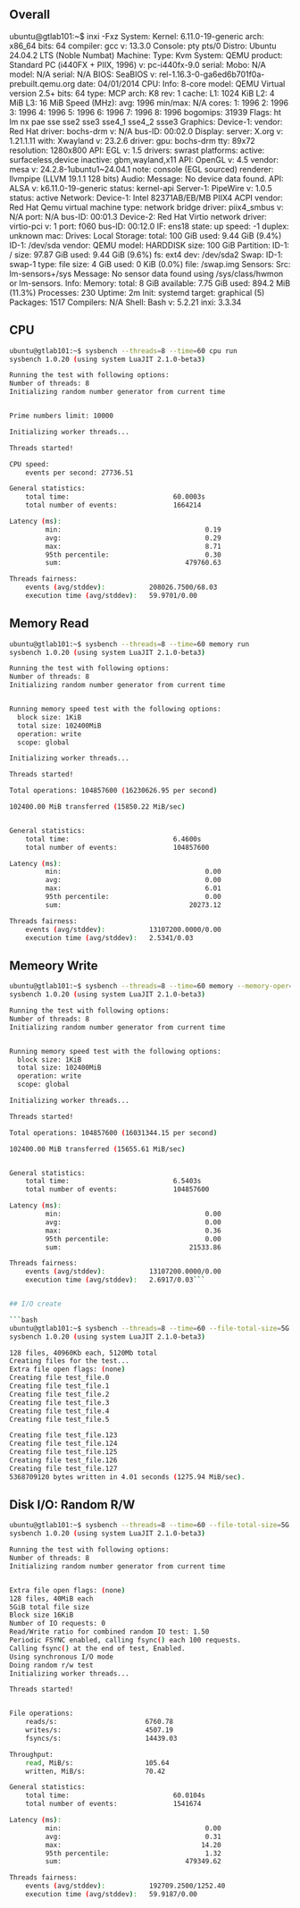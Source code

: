 
## Overall
ubuntu@gtlab101:~$ inxi -Fxz
System:
  Kernel: 6.11.0-19-generic arch: x86_64 bits: 64 compiler: gcc v: 13.3.0
  Console: pty pts/0 Distro: Ubuntu 24.04.2 LTS (Noble Numbat)
Machine:
  Type: Kvm System: QEMU product: Standard PC (i440FX + PIIX, 1996) v: pc-i440fx-9.0
    serial: <superuser required>
  Mobo: N/A model: N/A serial: N/A BIOS: SeaBIOS
    v: rel-1.16.3-0-ga6ed6b701f0a-prebuilt.qemu.org date: 04/01/2014
CPU:
  Info: 8-core model: QEMU Virtual version 2.5+ bits: 64 type: MCP arch: K8 rev: 1
    cache: L1: 1024 KiB L2: 4 MiB L3: 16 MiB
  Speed (MHz): avg: 1996 min/max: N/A cores: 1: 1996 2: 1996 3: 1996 4: 1996 5: 1996
    6: 1996 7: 1996 8: 1996 bogomips: 31939
  Flags: ht lm nx pae sse sse2 sse3 sse4_1 sse4_2 ssse3
Graphics:
  Device-1: vendor: Red Hat driver: bochs-drm v: N/A bus-ID: 00:02.0
  Display: server: X.org v: 1.21.1.11 with: Xwayland v: 23.2.6 driver: gpu: bochs-drm
    tty: 89x72 resolution: 1280x800
  API: EGL v: 1.5 drivers: swrast platforms: active: surfaceless,device
    inactive: gbm,wayland,x11
  API: OpenGL v: 4.5 vendor: mesa v: 24.2.8-1ubuntu1~24.04.1
    note: console (EGL sourced) renderer: llvmpipe (LLVM 19.1.1 128 bits)
Audio:
  Message: No device data found.
  API: ALSA v: k6.11.0-19-generic status: kernel-api
  Server-1: PipeWire v: 1.0.5 status: active
Network:
  Device-1: Intel 82371AB/EB/MB PIIX4 ACPI vendor: Red Hat Qemu virtual machine
    type: network bridge driver: piix4_smbus v: N/A port: N/A bus-ID: 00:01.3
  Device-2: Red Hat Virtio network driver: virtio-pci v: 1 port: f060 bus-ID: 00:12.0
  IF: ens18 state: up speed: -1 duplex: unknown mac: <filter>
Drives:
  Local Storage: total: 100 GiB used: 9.44 GiB (9.4%)
  ID-1: /dev/sda vendor: QEMU model: HARDDISK size: 100 GiB
Partition:
  ID-1: / size: 97.87 GiB used: 9.44 GiB (9.6%) fs: ext4 dev: /dev/sda2
Swap:
  ID-1: swap-1 type: file size: 4 GiB used: 0 KiB (0.0%) file: /swap.img
Sensors:
  Src: lm-sensors+/sys Message: No sensor data found using /sys/class/hwmon or
    lm-sensors.
Info:
  Memory: total: 8 GiB available: 7.75 GiB used: 894.2 MiB (11.3%)
  Processes: 230 Uptime: 2m Init: systemd target: graphical (5)
  Packages: 1517 Compilers: N/A Shell: Bash v: 5.2.21 inxi: 3.3.34


## CPU

```bash
ubuntu@gtlab101:~$ sysbench --threads=8 --time=60 cpu run
sysbench 1.0.20 (using system LuaJIT 2.1.0-beta3)

Running the test with following options:
Number of threads: 8
Initializing random number generator from current time


Prime numbers limit: 10000

Initializing worker threads...

Threads started!

CPU speed:
    events per second: 27736.51

General statistics:
    total time:                          60.0003s
    total number of events:              1664214

Latency (ms):
         min:                                    0.19
         avg:                                    0.29
         max:                                    8.71
         95th percentile:                        0.30
         sum:                               479760.63

Threads fairness:
    events (avg/stddev):           208026.7500/68.03
    execution time (avg/stddev):   59.9701/0.00
```


## Memory Read

```bash
ubuntu@gtlab101:~$ sysbench --threads=8 --time=60 memory run
sysbench 1.0.20 (using system LuaJIT 2.1.0-beta3)

Running the test with following options:
Number of threads: 8
Initializing random number generator from current time


Running memory speed test with the following options:
  block size: 1KiB
  total size: 102400MiB
  operation: write
  scope: global

Initializing worker threads...

Threads started!

Total operations: 104857600 (16230626.95 per second)

102400.00 MiB transferred (15850.22 MiB/sec)


General statistics:
    total time:                          6.4600s
    total number of events:              104857600

Latency (ms):
         min:                                    0.00
         avg:                                    0.00
         max:                                    6.01
         95th percentile:                        0.00
         sum:                                20273.12

Threads fairness:
    events (avg/stddev):           13107200.0000/0.00
    execution time (avg/stddev):   2.5341/0.03
```


## Memeory Write

```bash
ubuntu@gtlab101:~$ sysbench --threads=8 --time=60 memory --memory-oper=write run
sysbench 1.0.20 (using system LuaJIT 2.1.0-beta3)

Running the test with following options:
Number of threads: 8
Initializing random number generator from current time


Running memory speed test with the following options:
  block size: 1KiB
  total size: 102400MiB
  operation: write
  scope: global

Initializing worker threads...

Threads started!

Total operations: 104857600 (16031344.15 per second)

102400.00 MiB transferred (15655.61 MiB/sec)


General statistics:
    total time:                          6.5403s
    total number of events:              104857600

Latency (ms):
         min:                                    0.00
         avg:                                    0.00
         max:                                    0.36
         95th percentile:                        0.00
         sum:                                21533.86

Threads fairness:
    events (avg/stddev):           13107200.0000/0.00
    execution time (avg/stddev):   2.6917/0.03```


## I/O create

```bash
ubuntu@gtlab101:~$ sysbench --threads=8 --time=60 --file-total-size=5G fileio prepare
sysbench 1.0.20 (using system LuaJIT 2.1.0-beta3)

128 files, 40960Kb each, 5120Mb total
Creating files for the test...
Extra file open flags: (none)
Creating file test_file.0
Creating file test_file.1
Creating file test_file.2
Creating file test_file.3
Creating file test_file.4
Creating file test_file.5

Creating file test_file.123
Creating file test_file.124
Creating file test_file.125
Creating file test_file.126
Creating file test_file.127
5368709120 bytes written in 4.01 seconds (1275.94 MiB/sec).
```



## Disk I/O: Random R/W

```bash
ubuntu@gtlab101:~$ sysbench --threads=8 --time=60 --file-total-size=5G --file-test-mode=rndrw fileio run
sysbench 1.0.20 (using system LuaJIT 2.1.0-beta3)

Running the test with following options:
Number of threads: 8
Initializing random number generator from current time


Extra file open flags: (none)
128 files, 40MiB each
5GiB total file size
Block size 16KiB
Number of IO requests: 0
Read/Write ratio for combined random IO test: 1.50
Periodic FSYNC enabled, calling fsync() each 100 requests.
Calling fsync() at the end of test, Enabled.
Using synchronous I/O mode
Doing random r/w test
Initializing worker threads...

Threads started!


File operations:
    reads/s:                      6760.78
    writes/s:                     4507.19
    fsyncs/s:                     14439.03

Throughput:
    read, MiB/s:                  105.64
    written, MiB/s:               70.42

General statistics:
    total time:                          60.0104s
    total number of events:              1541674

Latency (ms):
         min:                                    0.00
         avg:                                    0.31
         max:                                   14.20
         95th percentile:                        1.32
         sum:                               479349.62

Threads fairness:
    events (avg/stddev):           192709.2500/1252.40
    execution time (avg/stddev):   59.9187/0.00
```